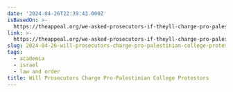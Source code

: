 ```yaml
---
date: '2024-04-26T22:39:43.000Z'
isBasedOn: >-
  https://theappeal.org/we-asked-prosecutors-if-theyll-charge-pro-palestinian-campus-protestors/
link: >-
  https://theappeal.org/we-asked-prosecutors-if-theyll-charge-pro-palestinian-campus-protestors/
slug: 2024-04-26-will-prosecutors-charge-pro-palestinian-college-protestors
tags:
  - academia
  - israel
  - law and order
title: Will Prosecutors Charge Pro-Palestinian College Protestors
---
```


